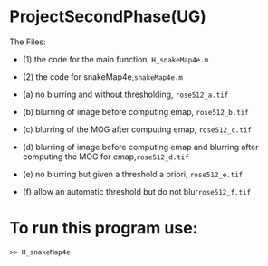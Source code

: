 # ProjectSecondPhase(UG)

The Files:
- (1) the code for the main function, `H_snakeMap4e.m`
- (2) the code for snakeMap4e,`snakeMap4e.m`  

- (a) no blurring and without thresholding, `rose512_a.tif`
- (b) blurring of image before computing emap, `rose512_b.tif`
- (c) blurring of the MOG after computing emap, `rose512_c.tif`
- (d) blurring of image before computing emap and blurring after computing the MOG for emap,`rose512_d.tif`
- (e) no blurring but given a threshold a priori, `rose512_e.tif`
- (f) allow an automatic threshold but do not blur`rose512_f.tif`


# To run this program use:

```
>> H_snakeMap4e
```
